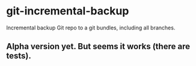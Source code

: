 git-incremental-backup
======================

Incremental backup Git repo to a git bundles, including all branches.


## Alpha version yet. But seems it works (there are tests).
